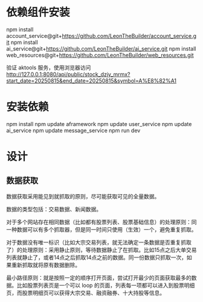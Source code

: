 # 依赖组件安装

npm install account_service@git+https://github.com/LeonTheBuilder/account_service.git
npm install ai_service@git+https://github.com/LeonTheBuilder/ai_service.git
npm install web_resources@git+https://github.com/LeonTheBuilder/web_resources.git

验证 aktools 服务，使用浏览器访问
http://127.0.0.1:8080/api/public/stock_dzjy_mrmx?start_date=20250815&end_date=20250815&symbol=A%E8%82%A1

# 安装依赖

npm install
npm update aframework
npm update user_service
npm update ai_service
npm update message_service
npm run dev

# 设计

## 数据获取

数据获取采用能见到就抓取的原则，尽可能获取可见的全量数据。

数据的类型包括：交易数据、新闻数据。

对于多个网站存在相同数据（比如都有股票列表、股票基础信息）的处理原则：同一种数据可以有多个抓取器，但是同一时间只使用（生效）一个，避免重复抓取。

对于数据没有唯一标识（比如大宗交易列表，就无法确定一条数据是否重复抓取了）的处理原则：采用静止原则，等待数据静止了在抓取。比如15点之后大单交易列表就静止了，或者14点之后抓取14点之前的数据。同一份数据只抓取一次，如果重新抓取就将原有数据删除。

最小路径原则：就是按照一定的顺序打开页面，尝试打开最少的页面获取最多的数据。比如股票列表页是一个可以 loop
的页面，列表每一项都可以进入到股票明细页，而股票明细页可以获得大宗交易、融资融券、十大持股等信息。


